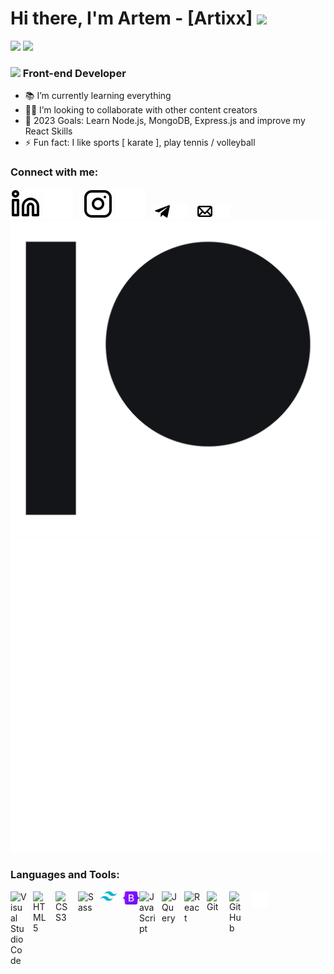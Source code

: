 <h1>Hi there, I'm Artem - [Artixx] <img src="https://raw.githubusercontent.com/iampavangandhi/iampavangandhi/master/gifs/Hi.gif" width="30px"> </h1>
<img src="./img/header-artixx.jpg#gh-light-mode-only" />
<img src="./img/header-artixx-dark.jpg#gh-dark-mode-only" />
<h3> <img src="https://media.giphy.com/media/WUlplcMpOCEmTGBtBW/giphy.gif" width="30" /> Front-end Developer </h3>

- 📚 I’m currently learning everything
- 🤝🏻 I’m looking to collaborate with other content creators
- 🎯 2023 Goals: Learn Node.js, MongoDB, Express.js and improve my React Skills
- ⚡ Fun fact: I like sports [ karate ], play tennis / volleyball

### Connect with me:

[![website](./img/linkedin-light.svg)](https://www.linkedin.com/in/artixx-developer-66b608259#gh-light-mode-only)
[![website](./img/linkedin-dark.svg)](https://www.linkedin.com/in/artixx-developer-66b608259#gh-dark-mode-only)
&nbsp;&nbsp;
[![website](./img/instagram-light.svg)](https://www.instagram.com/artix_25#gh-light-mode-only)
[![website](./img/instagram-dark.svg)](https://www.instagram.com/artix_25#gh-dark-mode-only)
&nbsp;&nbsp;
[![website](./img/telegram-light.png)](https://t.me/Artixx_rich_boy#gh-light-mode-only)
[![website](./img/telegram-dark.png)](https://t.me/Artixx_rich_boy#gh-dark-mode-only)
&nbsp;&nbsp;
[![website](./img/mail-light.png)](http://officalwoolf@gmail.com#gh-light-mode-only)
[![website](./img/mail-dark.png)](http://officalwoolf@gmail.com#gh-dark-mode-only)
&nbsp;&nbsp;
[![website](./img/logo-patreon-black.png)](https://patreon.com/user?u=69664993#gh-light-mode-only)
[![website](./img/logo-patreon-white.png)](https://patreon.com/user?u=69664993#gh-dark-mode-only)

### Languages and Tools:

[<img align="left" alt="Visual Studio Code" width="26px" src="https://cdn.jsdelivr.net/gh/devicons/devicon/icons/vscode/vscode-original.svg" style="padding-right:10px;" />][telegram]
[<img align="left" alt="HTML5" width="26px" src="https://cdn.jsdelivr.net/gh/devicons/devicon/icons/html5/html5-original.svg" style="padding-right:10px;" />][telegram]
[<img align="left" alt="CSS3" width="26px" src="https://cdn.jsdelivr.net/gh/devicons/devicon/icons/css3/css3-original.svg" style="padding-right:10px;" />][telegram]
[<img align="left" alt="Sass" width="26px" src="https://cdn.jsdelivr.net/gh/devicons/devicon/icons/sass/sass-original.svg" style="padding-right:10px;" />][telegram]
[<img align="left" alt="Tailwind" width="26px" src="./img/tailwind-css-icon.svg" style="padding-right:10px;" />][telegram]
[<img align="left" alt="Bootstrap" width="26px" src="./img/Bootstrap_logo.svg.png" />][telegram]
[<img align="left" alt="JavaScript" width="26px" src="https://cdn.jsdelivr.net/gh/devicons/devicon/icons/javascript/javascript-original.svg" style="padding-right:10px;" />][telegram]
[<img align="left" alt="JQuery" width="26px" src="https://www.vectorlogo.zone/logos/jquery/jquery-icon.svg" style="padding-right:10px;" />][telegram]
[<img align="left" alt="React" width="26px" src="https://cdn.jsdelivr.net/gh/devicons/devicon/icons/react/react-original.svg" style="padding-right:10px;" />][telegram]
[<img align="left" alt="Git" width="26px" src="https://cdn.jsdelivr.net/gh/devicons/devicon/icons/git/git-original.svg" style="padding-right:10px;" />][telegram]
[<img align="left" alt="GitHub" width="26px" src="https://user-images.githubusercontent.com/3369400/139447912-e0f43f33-6d9f-45f8-be46-2df5bbc91289.png" style="padding-right:10px;" />][telegram]
[<img align="left" alt="Terminal" width="26px" src="./img/terminal-dark.svg" />][telegram]


[website]: https://artixxportfolio.netlify.app
[instagram]: https://www.instagram.com/artix_25
[linkedin]:https://www.linkedin.com/in/artixx-developer-66b608259
[telegram]:https://t.me/Artixx_rich_boy
